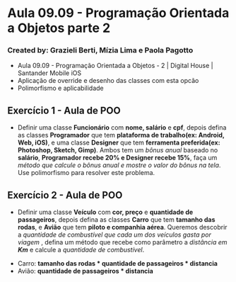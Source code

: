 # Aula 09.09 - Programação Orientada a Objetos parte 2
### Created by: Grazieli Berti, Mízia Lima e Paola Pagotto

- Aula 09.09 - Programação Orientada a Objetos - 2   | Digital House | Santander Mobile iOS
- Aplicação de override e desenho das classes com esta opcão
- Polimorfismo e aplicabilidade


## **Exercício 1 - Aula de POO**
* Definir uma classe **Funcionário** com **nome, salário** e **cpf**, depois defina as classes **Programador** que tem **plataforma de trabalho(ex: Android, Web, iOS)**, e uma classe **Designer** que tem **ferramenta preferida(ex: Photoshop, Sketch, Gimp)**. Ambos tem um _bônus anual_ baseado no **salário**, **Programador recebe 20% e Designer recebe 15%**, faça um _método que calcule o bônus anual e mostre o valor do bônus na tela_. Use polimorfismo para resolver este problema.


## **Exercício 2 - Aula de POO**
* Definir uma classe **Veículo** com **cor, preço** e **quantidade de passageiros**, depois defina as classes **Carro** que tem **tamanho das rodas**, e  **Avião** que tem **piloto e companhia aérea**. Queremos descobrir a  _quantidade de combustível que cada um dos veículos gasta por viagem_ , defina  um método que recebe como parâmetro a _distância em **Km**_ e calcule a _quantidade de combustível_.
- Carro: **tamanho das rodas * quantidade de passageiros * distancia**
- Avião: **quantidade de passageiros * distancia**
